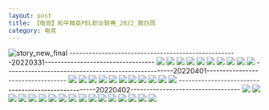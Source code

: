 ```yaml
---
layout: post
title: 【电竞】和平精英PEL职业联赛_2022_第四周
category: 电竞
---
```

![story_new_final](http://r8s97vm6g.hd-bkt.clouddn.com/img/story_new_final_0322.png)
----------------------------------------------------20220331----------------------------------
![](http://r8s97vm6g.hd-bkt.clouddn.com/img/pel-220331-1.png)
![](http://r8s97vm6g.hd-bkt.clouddn.com/img/pel-220331-2.png)
![](http://r8s97vm6g.hd-bkt.clouddn.com/img/pel-220331-3.png)
![](http://r8s97vm6g.hd-bkt.clouddn.com/img/pel-220331-4.png)
![](http://r8s97vm6g.hd-bkt.clouddn.com/img/pel-220331-5.png)
![](http://r8s97vm6g.hd-bkt.clouddn.com/img/pel-220331-6.png)
![](http://r8s97vm6g.hd-bkt.clouddn.com/img/pel-220331-7.png)
![](http://r8s97vm6g.hd-bkt.clouddn.com/img/pel-220331-8.png)
![](http://r8s97vm6g.hd-bkt.clouddn.com/img/pel-220331-10.png)
![](http://r8s97vm6g.hd-bkt.clouddn.com/img/pel-220331-11.png)
----------------------------------------------------20220401----------------------------------
![](http://r8s97vm6g.hd-bkt.clouddn.com/img/pel-220401-1.png)
![](http://r8s97vm6g.hd-bkt.clouddn.com/img/pel-220401-2.png)
![](http://r8s97vm6g.hd-bkt.clouddn.com/img/pel-220401-3.png)
![](http://r8s97vm6g.hd-bkt.clouddn.com/img/pel-220401-4.png)
![](http://r8s97vm6g.hd-bkt.clouddn.com/img/pel-220401-5.png)
![](http://r8s97vm6g.hd-bkt.clouddn.com/img/pel-220401-6.png)
![](http://r8s97vm6g.hd-bkt.clouddn.com/img/pel-220401-7.png)
![](http://r8s97vm6g.hd-bkt.clouddn.com/img/pel-220401-8.png)
![](http://r8s97vm6g.hd-bkt.clouddn.com/img/pel-220401-10.png)
![](http://r8s97vm6g.hd-bkt.clouddn.com/img/pel-220401-11.png)
![](http://r8s97vm6g.hd-bkt.clouddn.com/img/pel-220401-12.png)
----------------------------------------------------20220402----------------------------------
![](http://r8s97vm6g.hd-bkt.clouddn.com/img/pel-220402-new-1.png)
![](http://r8s97vm6g.hd-bkt.clouddn.com/img/pel-220402-new-2.png)
![](http://r8s97vm6g.hd-bkt.clouddn.com/img/pel-220402-new-3.png)
![](http://r8s97vm6g.hd-bkt.clouddn.com/img/pel-220402-new-4.png)
![](http://r8s97vm6g.hd-bkt.clouddn.com/img/pel-220402-new-5.png)
![](http://r8s97vm6g.hd-bkt.clouddn.com/img/pel-220402-new-6.png)
![](http://r8s97vm6g.hd-bkt.clouddn.com/img/pel-220402-new-7.png)
![](http://r8s97vm6g.hd-bkt.clouddn.com/img/pel-220402-new-8.png)
![](http://r8s97vm6g.hd-bkt.clouddn.com/img/pel-220402-new-9.png)
![](http://r8s97vm6g.hd-bkt.clouddn.com/img/pel-220402-new-10.png)
![](http://r8s97vm6g.hd-bkt.clouddn.com/img/pel-220402-new-11.png)
![](http://r8s97vm6g.hd-bkt.clouddn.com/img/pel-220402-new-12.png)
![](http://r8s97vm6g.hd-bkt.clouddn.com/img/pel-220402-new-13.png)
![](http://r8s97vm6g.hd-bkt.clouddn.com/img/pel-220402-new-14.png)
![](http://r8s97vm6g.hd-bkt.clouddn.com/img/pel-220402-new-15.png)
![](http://r8s97vm6g.hd-bkt.clouddn.com/img/pel-220402-new-16.png)
![](http://r8s97vm6g.hd-bkt.clouddn.com/img/pel-220402-new-17.png)
